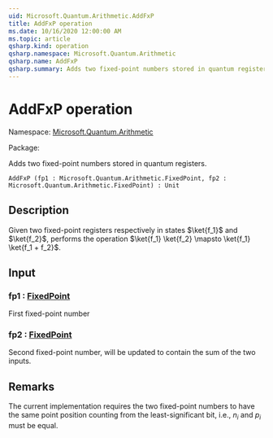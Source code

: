 ```yaml
---
uid: Microsoft.Quantum.Arithmetic.AddFxP
title: AddFxP operation
ms.date: 10/16/2020 12:00:00 AM
ms.topic: article
qsharp.kind: operation
qsharp.namespace: Microsoft.Quantum.Arithmetic
qsharp.name: AddFxP
qsharp.summary: Adds two fixed-point numbers stored in quantum registers.
---
```


# AddFxP operation

Namespace: [Microsoft.Quantum.Arithmetic](xref:Microsoft.Quantum.Arithmetic)

Package: [](https://nuget.org/packages/)


Adds two fixed-point numbers stored in quantum registers.

```Q#
AddFxP (fp1 : Microsoft.Quantum.Arithmetic.FixedPoint, fp2 : Microsoft.Quantum.Arithmetic.FixedPoint) : Unit
```


## Description

Given two fixed-point registers respectively in states $\ket{f_1}$ and $\ket{f_2}$,performs the operation $\ket{f_1} \ket{f_2} \mapsto \ket{f_1} \ket{f_1 + f_2}$.

## Input

### fp1 : [FixedPoint](xref:Microsoft.Quantum.Arithmetic.FixedPoint)

First fixed-point number


### fp2 : [FixedPoint](xref:Microsoft.Quantum.Arithmetic.FixedPoint)

Second fixed-point number, will be updated to contain the sum of thetwo inputs.



## Remarks

The current implementation requires the two fixed-point numbersto have the same point position counting from the least-significantbit, i.e., $n_i$ and $p_i$ must be equal.